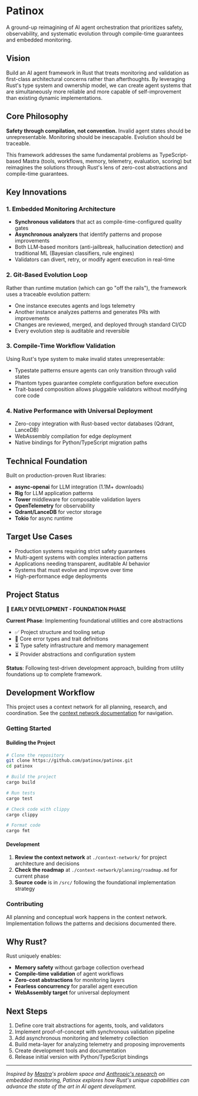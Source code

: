 # Patinox

A ground-up reimagining of AI agent orchestration that prioritizes safety, observability, and systematic evolution through compile-time guarantees and embedded monitoring.

## Vision

Build an AI agent framework in Rust that treats monitoring and validation as first-class architectural concerns rather than afterthoughts. By leveraging Rust's type system and ownership model, we can create agent systems that are simultaneously more reliable and more capable of self-improvement than existing dynamic implementations.

## Core Philosophy

**Safety through compilation, not convention.** Invalid agent states should be unrepresentable. Monitoring should be inescapable. Evolution should be traceable.

This framework addresses the same fundamental problems as TypeScript-based Mastra (tools, workflows, memory, telemetry, evaluation, scoring) but reimagines the solutions through Rust's lens of zero-cost abstractions and compile-time guarantees.

## Key Innovations

### 1. Embedded Monitoring Architecture
- **Synchronous validators** that act as compile-time-configured quality gates
- **Asynchronous analyzers** that identify patterns and propose improvements
- Both LLM-based monitors (anti-jailbreak, hallucination detection) and traditional ML (Bayesian classifiers, rule engines)
- Validators can divert, retry, or modify agent execution in real-time

### 2. Git-Based Evolution Loop
Rather than runtime mutation (which can go "off the rails"), the framework uses a traceable evolution pattern:
- One instance executes agents and logs telemetry
- Another instance analyzes patterns and generates PRs with improvements
- Changes are reviewed, merged, and deployed through standard CI/CD
- Every evolution step is auditable and reversible

### 3. Compile-Time Workflow Validation
Using Rust's type system to make invalid states unrepresentable:
- Typestate patterns ensure agents can only transition through valid states
- Phantom types guarantee complete configuration before execution
- Trait-based composition allows pluggable validators without modifying core code

### 4. Native Performance with Universal Deployment
- Zero-copy integration with Rust-based vector databases (Qdrant, LanceDB)
- WebAssembly compilation for edge deployment
- Native bindings for Python/TypeScript migration paths

## Technical Foundation

Built on production-proven Rust libraries:
- **async-openai** for LLM integration (1.1M+ downloads)
- **Rig** for LLM application patterns
- **Tower** middleware for composable validation layers
- **OpenTelemetry** for observability
- **Qdrant/LanceDB** for vector storage
- **Tokio** for async runtime

## Target Use Cases

- Production systems requiring strict safety guarantees
- Multi-agent systems with complex interaction patterns
- Applications needing transparent, auditable AI behavior
- Systems that must evolve and improve over time
- High-performance edge deployments

## Project Status

🚧 **EARLY DEVELOPMENT - FOUNDATION PHASE**

**Current Phase**: Implementing foundational utilities and core abstractions
- ✅ Project structure and tooling setup
- 🚧 Core error types and trait definitions
- ⏳ Type safety infrastructure and memory management
- ⏳ Provider abstractions and configuration system

**Status**: Following test-driven development approach, building from utility foundations up to complete framework.

## Development Workflow

This project uses a context network for all planning, research, and coordination. See the [context network documentation](./context-network/discovery.md) for navigation.

### Getting Started

#### Building the Project

```bash
# Clone the repository
git clone https://github.com/patinox/patinox.git
cd patinox

# Build the project
cargo build

# Run tests
cargo test

# Check code with clippy
cargo clippy

# Format code
cargo fmt
```

#### Development

1. **Review the context network** at `./context-network/` for project architecture and decisions
2. **Check the roadmap** at `./context-network/planning/roadmap.md` for current phase
3. **Source code** is in `/src/` following the foundational implementation strategy

### Contributing

All planning and conceptual work happens in the context network. Implementation follows the patterns and decisions documented there.

## Why Rust?

Rust uniquely enables:
- **Memory safety** without garbage collection overhead
- **Compile-time validation** of agent workflows
- **Zero-cost abstractions** for monitoring layers
- **Fearless concurrency** for parallel agent execution
- **WebAssembly target** for universal deployment

## Next Steps

1. Define core trait abstractions for agents, tools, and validators
2. Implement proof-of-concept with synchronous validation pipeline
3. Add asynchronous monitoring and telemetry collection
4. Build meta-layer for analyzing telemetry and proposing improvements
5. Create development tools and documentation
6. Release initial version with Python/TypeScript bindings

---

*Inspired by [Mastra](https://mastra.dev)'s problem space and [Anthropic's research](https://www.anthropic.com/engineering/multi-agent-research-system) on embedded monitoring, Patinox explores how Rust's unique capabilities can advance the state of the art in AI agent development.*
